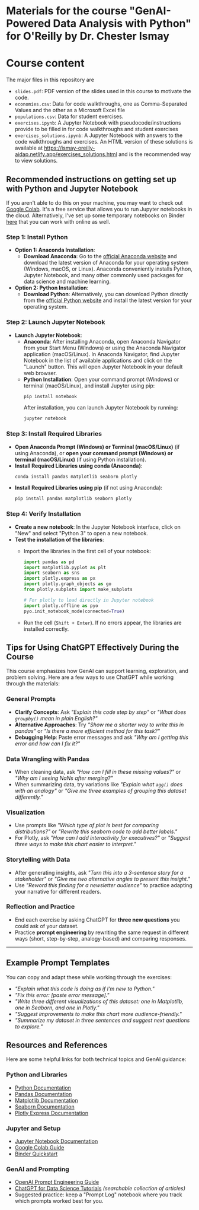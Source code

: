 # Materials for the course "GenAI-Powered Data Analysis with Python" for O'Reilly by Dr. Chester Ismay

# Course content

The major files in this repository are
- `slides.pdf`: PDF version of the slides used in this course to motivate the code.
- `economies.csv`: Data for code walkthroughs, one as Comma-Separated Values and the other as a Microsoft Excel file
- `populations.csv`: Data for student exercises.
- `exercises.ipynb`: A Jupyter Notebook with pseudocode/instructions provide to be filled in for code walkthroughs and student exercises
- `exercises_solutions.ipynb`: A Jupyter Notebook with answers to the code walkthroughs and exercises. An HTML version of these solutions is available at https://ismay-oreilly-aidap.netlify.app/exercises_solutions.html and is the recommended way to view solutions.

## Recommended instructions on getting set up with Python and Jupyter Notebook

If you aren't able to do this on your machine, you may want to check out [Google Colab](https://colab.research.google.com/). 
It's a free service that allows you to run Jupyter notebooks in the cloud. 
Alternatively, I've set up some temporary notebooks on Binder [here](https://mybinder.org/v2/gh/ismayc/oreilly-genai-powered-data-analysis-with-python/HEAD?urlpath=%2Fdoc%2Ftree%2Fexercises.ipynb) that you can work with online as well.

### Step 1: Install Python
- **Option 1: Anaconda Installation**:
  - **Download Anaconda**: Go to the [official Anaconda website](https://www.anaconda.com/products/distribution) and download the latest version of Anaconda for your operating system (Windows, macOS, or Linux). Anaconda conveniently installs Python, Jupyter Notebook, and many other commonly used packages for data science and machine learning.
- **Option 2: Python Installation**:
  - **Download Python**: Alternatively, you can download Python directly from the [official Python website](https://www.python.org/downloads/) and install the latest version for your operating system.

### Step 2: Launch Jupyter Notebook
- **Launch Jupyter Notebook**:
  - **Anaconda**: After installing Anaconda, open Anaconda Navigator from your Start Menu (Windows) or using the Anaconda Navigator application (macOS/Linux). In Anaconda Navigator, find Jupyter Notebook in the list of available applications and click on the "Launch" button. This will open Jupyter Notebook in your default web browser.
  - **Python Installation**: Open your command prompt (Windows) or terminal (macOS/Linux), and install Jupyter using pip:
    ```bash
    pip install notebook
    ```
    After installation, you can launch Jupyter Notebook by running:
    ```bash
    jupyter notebook
    ```

### Step 3: Install Required Libraries
- **Open Anaconda Prompt (Windows) or Terminal (macOS/Linux)** (if using Anaconda), or **open your command prompt (Windows) or terminal (macOS/Linux)** (if using Python installation).
- **Install Required Libraries using conda (Anaconda)**:
  ```bash
  conda install pandas matplotlib seaborn plotly
  ```
- **Install Required Libraries using pip** (if not using Anaconda):
  ```bash
  pip install pandas matplotlib seaborn plotly
  ```

### Step 4: Verify Installation
- **Create a new notebook**: In the Jupyter Notebook interface, click on "New" and select "Python 3" to open a new notebook.
- **Test the installation of the libraries**:
  - Import the libraries in the first cell of your notebook:
    ```python
    import pandas as pd
    import matplotlib.pyplot as plt
    import seaborn as sns
    import plotly.express as px
    import plotly.graph_objects as go
    from plotly.subplots import make_subplots
    
    # For plotly to load directly in Jupyter notebook
    import plotly.offline as pyo
    pyo.init_notebook_mode(connected=True)
    ```
    
  - Run the cell (`Shift + Enter`). If no errors appear, the libraries are installed correctly.

## Tips for Using ChatGPT Effectively During the Course

This course emphasizes how GenAI can support learning, exploration, and problem solving. Here are a few ways to use ChatGPT while working through the materials:

### General Prompts

* **Clarify Concepts**: Ask *"Explain this code step by step"* or *"What does `groupby()` mean in plain English?"*
* **Alternative Approaches**: Try *"Show me a shorter way to write this in pandas"* or *"Is there a more efficient method for this task?"*
* **Debugging Help**: Paste error messages and ask *"Why am I getting this error and how can I fix it?"*

### Data Wrangling with Pandas

* When cleaning data, ask *"How can I fill in these missing values?"* or *"Why am I seeing NaNs after merging?"*
* When summarizing data, try variations like *"Explain what `agg()` does with an analogy"* or *"Give me three examples of grouping this dataset differently."*

### Visualization

* Use prompts like *"Which type of plot is best for comparing distributions?"* or *"Rewrite this seaborn code to add better labels."*
* For Plotly, ask *"How can I add interactivity for executives?"* or *"Suggest three ways to make this chart easier to interpret."*

### Storytelling with Data

* After generating insights, ask *"Turn this into a 3-sentence story for a stakeholder"* or *"Give me two alternative angles to present this insight."*
* Use *"Reword this finding for a newsletter audience"* to practice adapting your narrative for different readers.

### Reflection and Practice

* End each exercise by asking ChatGPT for **three new questions** you could ask of your dataset.
* Practice **prompt engineering** by rewriting the same request in different ways (short, step-by-step, analogy-based) and comparing responses.

---

## Example Prompt Templates

You can copy and adapt these while working through the exercises:

* *"Explain what this code is doing as if I’m new to Python."*
* *"Fix this error: [paste error message]."*
* *"Write three different visualizations of this dataset: one in Matplotlib, one in Seaborn, and one in Plotly."*
* *"Suggest improvements to make this chart more audience-friendly."*
* *"Summarize my dataset in three sentences and suggest next questions to explore."*

## Resources and References

Here are some helpful links for both technical topics and GenAI guidance:

### Python and Libraries

* [Python Documentation](https://docs.python.org/3/)
* [Pandas Documentation](https://pandas.pydata.org/docs/)
* [Matplotlib Documentation](https://matplotlib.org/stable/contents.html)
* [Seaborn Documentation](https://seaborn.pydata.org/)
* [Plotly Express Documentation](https://plotly.com/python/plotly-express/)

### Jupyter and Setup

* [Jupyter Notebook Documentation](https://jupyter-notebook.readthedocs.io/en/stable/)
* [Google Colab Guide](https://colab.research.google.com/notebooks/intro.ipynb)
* [Binder Quickstart](https://mybinder.org/)

### GenAI and Prompting

* [OpenAI Prompt Engineering Guide](https://platform.openai.com/docs/guides/prompt-engineering)
* [ChatGPT for Data Science Tutorials](https://towardsdatascience.com/) *(searchable collection of articles)*
* Suggested practice: keep a "Prompt Log" notebook where you track which prompts worked best for you.
